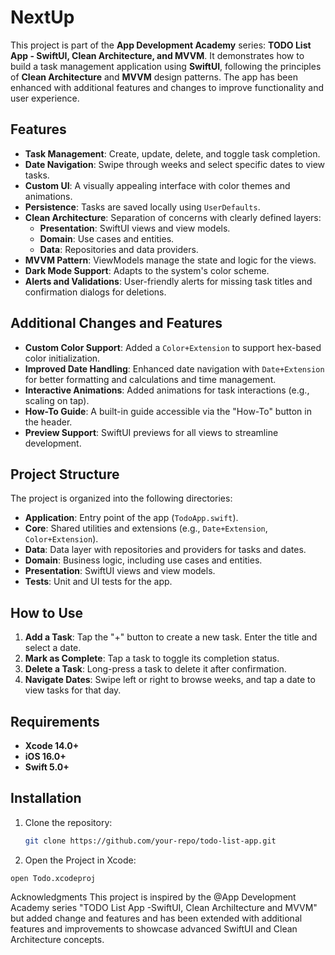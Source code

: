 # NextUp

This project is part of the **App Development Academy** series: **TODO List App - SwiftUI, Clean Architecture, and MVVM**. It demonstrates how to build a task management application using **SwiftUI**, following the principles of **Clean Architecture** and **MVVM** design patterns. The app has been enhanced with additional features and changes to improve functionality and user experience.

## Features

- **Task Management**: Create, update, delete, and toggle task completion.
- **Date Navigation**: Swipe through weeks and select specific dates to view tasks.
- **Custom UI**: A visually appealing interface with color themes and animations.
- **Persistence**: Tasks are saved locally using `UserDefaults`.
- **Clean Architecture**: Separation of concerns with clearly defined layers:
  - **Presentation**: SwiftUI views and view models.
  - **Domain**: Use cases and entities.
  - **Data**: Repositories and data providers.
- **MVVM Pattern**: ViewModels manage the state and logic for the views.
- **Dark Mode Support**: Adapts to the system's color scheme.
- **Alerts and Validations**: User-friendly alerts for missing task titles and confirmation dialogs for deletions.

## Additional Changes and Features

- **Custom Color Support**: Added a `Color+Extension` to support hex-based color initialization.
- **Improved Date Handling**: Enhanced date navigation with `Date+Extension` for better formatting and calculations and time management.
- **Interactive Animations**: Added animations for task interactions (e.g., scaling on tap).
- **How-To Guide**: A built-in guide accessible via the "How-To" button in the header.
- **Preview Support**: SwiftUI previews for all views to streamline development.

## Project Structure

The project is organized into the following directories:

- **Application**: Entry point of the app (`TodoApp.swift`).
- **Core**: Shared utilities and extensions (e.g., `Date+Extension`, `Color+Extension`).
- **Data**: Data layer with repositories and providers for tasks and dates.
- **Domain**: Business logic, including use cases and entities.
- **Presentation**: SwiftUI views and view models.
- **Tests**: Unit and UI tests for the app.

## How to Use

1. **Add a Task**: Tap the "+" button to create a new task. Enter the title and select a date.
2. **Mark as Complete**: Tap a task to toggle its completion status.
3. **Delete a Task**: Long-press a task to delete it after confirmation.
4. **Navigate Dates**: Swipe left or right to browse weeks, and tap a date to view tasks for that day.

## Requirements

- **Xcode 14.0+**
- **iOS 16.0+**
- **Swift 5.0+**

## Installation

1. Clone the repository:
   ```bash
   git clone https://github.com/your-repo/todo-list-app.git

2. Open the Project in Xcode:
  ```
  open Todo.xcodeproj
  ```

Acknowledgments
This project is inspired by the @App Development Academy series "TODO List App -SwiftUI, Clean Archiltecture and MVVM" but added change and features and has been extended with additional features and improvements to showcase advanced SwiftUI and Clean Architecture concepts.
